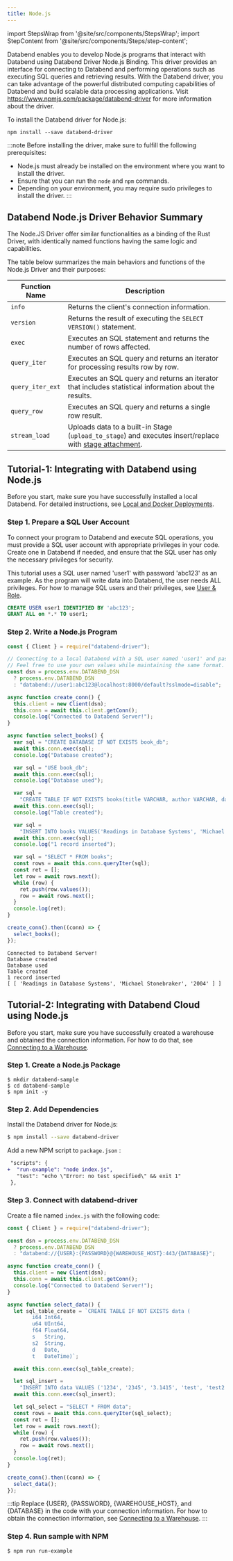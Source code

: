 ```yaml
---
title: Node.js
---
```


import StepsWrap from '@site/src/components/StepsWrap';
import StepContent from '@site/src/components/Steps/step-content';

Databend enables you to develop Node.js programs that interact with Databend using Databend Driver Node.js Binding. This driver provides an interface for connecting to Databend and performing operations such as executing SQL queries and retrieving results. With the Databend driver, you can take advantage of the powerful distributed computing capabilities of Databend and build scalable data processing applications. Visit https://www.npmjs.com/package/databend-driver for more information about the driver.

To install the Databend driver for Node.js:

```shell
npm install --save databend-driver
```

:::note
Before installing the driver, make sure to fulfill the following prerequisites:

- Node.js must already be installed on the environment where you want to install the driver.
- Ensure that you can run the `node` and `npm` commands.
- Depending on your environment, you may require sudo privileges to install the driver.
:::

## Databend Node.js Driver Behavior Summary

The Node.JS Driver offer similar functionalities as a binding of the Rust Driver, with identically named functions having the same logic and capabilities.

The table below summarizes the main behaviors and functions of the Node.js Driver and their purposes:

| Function Name    | Description                                                                                                                                      |
| ---------------- | ------------------------------------------------------------------------------------------------------------------------------------------------ |
| `info`           | Returns the client's connection information.                                                                                                     |
| `version`        | Returns the result of executing the `SELECT VERSION()` statement.                                                                                |
| `exec`           | Executes an SQL statement and returns the number of rows affected.                                                                               |
| `query_iter`     | Executes an SQL query and returns an iterator for processing results row by row.                                                                 |
| `query_iter_ext` | Executes an SQL query and returns an iterator that includes statistical information about the results.                                           |
| `query_row`      | Executes an SQL query and returns a single row result.                                                                                           |
| `stream_load`    | Uploads data to a built-in Stage (`upload_to_stage`) and executes insert/replace with [stage attachment](/developer/apis/http#stage-attachment). |

## Tutorial-1: Integrating with Databend using Node.js

Before you start, make sure you have successfully installed a local Databend. For detailed instructions, see [Local and Docker Deployments](/guides/deploy/deploying-local).

### Step 1. Prepare a SQL User Account

To connect your program to Databend and execute SQL operations, you must provide a SQL user account with appropriate privileges in your code. Create one in Databend if needed, and ensure that the SQL user has only the necessary privileges for security.

This tutorial uses a SQL user named 'user1' with password 'abc123' as an example. As the program will write data into Databend, the user needs ALL privileges. For how to manage SQL users and their privileges, see [User & Role](/sql/sql-commands/ddl/user/).

```sql
CREATE USER user1 IDENTIFIED BY 'abc123';
GRANT ALL on *.* TO user1;
```

### Step 2. Write a Node.js Program

<StepsWrap>

<StepContent number="1" title="Copy and paste the following code to a file named databend.js:">

```js title='databend.js'
const { Client } = require("databend-driver");

// Connecting to a local Databend with a SQL user named 'user1' and password 'abc123' as an example.
// Feel free to use your own values while maintaining the same format.
const dsn = process.env.DATABEND_DSN
  ? process.env.DATABEND_DSN
  : "databend://user1:abc123@localhost:8000/default?sslmode=disable";

async function create_conn() {
  this.client = new Client(dsn);
  this.conn = await this.client.getConn();
  console.log("Connected to Databend Server!");
}

async function select_books() {
  var sql = "CREATE DATABASE IF NOT EXISTS book_db";
  await this.conn.exec(sql);
  console.log("Database created");

  var sql = "USE book_db";
  await this.conn.exec(sql);
  console.log("Database used");

  var sql =
    "CREATE TABLE IF NOT EXISTS books(title VARCHAR, author VARCHAR, date VARCHAR)";
  await this.conn.exec(sql);
  console.log("Table created");

  var sql =
    "INSERT INTO books VALUES('Readings in Database Systems', 'Michael Stonebraker', '2004')";
  await this.conn.exec(sql);
  console.log("1 record inserted");

  var sql = "SELECT * FROM books";
  const rows = await this.conn.queryIter(sql);
  const ret = [];
  let row = await rows.next();
  while (row) {
    ret.push(row.values());
    row = await rows.next();
  }
  console.log(ret);
}

create_conn().then((conn) => {
  select_books();
});
```

</StepContent>

<StepContent number="2" title="Run node databend.js">

```text
Connected to Databend Server!
Database created
Database used
Table created
1 record inserted
[ [ 'Readings in Database Systems', 'Michael Stonebraker', '2004' ] ]
```

</StepContent>

</StepsWrap>

## Tutorial-2: Integrating with Databend Cloud using Node.js

Before you start, make sure you have successfully created a warehouse and obtained the connection information. For how
to do that, see [Connecting to a Warehouse](/guides/cloud/using-databend-cloud/warehouses#connecting).

### Step 1. Create a Node.js Package

```shell
$ mkdir databend-sample
$ cd databend-sample
$ npm init -y
```

### Step 2. Add Dependencies

Install the Databend driver for Node.js:

```bash
$ npm install --save databend-driver
```

Add a new NPM script to `package.json` :

```diff
 "scripts": {
+  "run-example": "node index.js",
   "test": "echo \"Error: no test specified\" && exit 1"
 },
```

### Step 3. Connect with databend-driver

Create a file named `index.js` with the following code:

```javascript
const { Client } = require("databend-driver");

const dsn = process.env.DATABEND_DSN
  ? process.env.DATABEND_DSN
  : "databend://{USER}:{PASSWORD}@{WAREHOUSE_HOST}:443/{DATABASE}";

async function create_conn() {
  this.client = new Client(dsn);
  this.conn = await this.client.getConn();
  console.log("Connected to Databend Server!");
}

async function select_data() {
  let sql_table_create = `CREATE TABLE IF NOT EXISTS data (
		i64 Int64,
		u64 UInt64,
		f64 Float64,
		s   String,
		s2  String,
		d   Date,
		t   DateTime)`;

  await this.conn.exec(sql_table_create);

  let sql_insert =
    "INSERT INTO data VALUES ('1234', '2345', '3.1415', 'test', 'test2', '2021-01-01', '2021-01-01 00:00:00');";
  await this.conn.exec(sql_insert);

  let sql_select = "SELECT * FROM data";
  const rows = await this.conn.queryIter(sql_select);
  const ret = [];
  let row = await rows.next();
  while (row) {
    ret.push(row.values());
    row = await rows.next();
  }
  console.log(ret);
}

create_conn().then((conn) => {
  select_data();
});
```

:::tip
Replace {USER}, {PASSWORD}, {WAREHOUSE_HOST}, and {DATABASE} in the code with your connection information. For how to
obtain the connection information,
see [Connecting to a Warehouse](/guides/cloud/using-databend-cloud/warehouses#connecting).
:::

### Step 4. Run sample with NPM

```shell
$ npm run run-example
```
